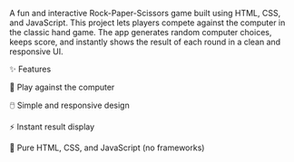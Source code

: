 A fun and interactive Rock-Paper-Scissors game built using HTML, CSS, and JavaScript. This project lets players compete against the computer in the classic hand game. The app generates random computer choices, keeps score, and instantly shows the result of each round in a clean and responsive UI.

✨ Features

🎲 Play against the computer

🖱️ Simple and responsive design

⚡ Instant result display

🎯 Pure HTML, CSS, and JavaScript (no frameworks)
